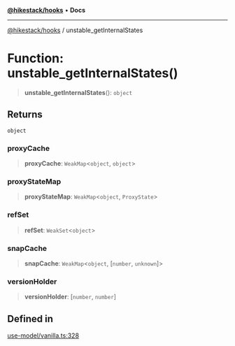 [**@hikestack/hooks**](/official/reference/hooks/index.md) • **Docs**

***

[@hikestack/hooks](/official/reference/hooks/globals.md) / unstable\_getInternalStates

# Function: unstable\_getInternalStates()

> **unstable\_getInternalStates**(): `object`

## Returns

`object`

### proxyCache

> **proxyCache**: `WeakMap`\<`object`, `object`\>

### proxyStateMap

> **proxyStateMap**: `WeakMap`\<`object`, `ProxyState`\>

### refSet

> **refSet**: `WeakSet`\<`object`\>

### snapCache

> **snapCache**: `WeakMap`\<`object`, [`number`, `unknown`]\>

### versionHolder

> **versionHolder**: [`number`, `number`]

## Defined in

[use-model/vanilla.ts:328](https://github.com/hikestack/hike/blob/110006a71b16d35b8305bd3bea8f80d291c9c609/packages/hooks/src/use-model/vanilla.ts#L328)
